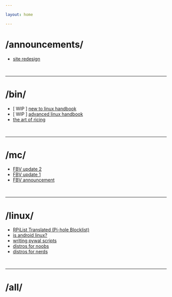 ```yaml
---

layout: home

---
```


# /announcements/

 - <a href="/site/2023/04/13/site-redesign">site redesign<a>

<br>

 ---

# /bin/

 - [ WIP ] <a href="/linoobs-guide">new to linux handbook<a> 
 - [ WIP ] <a href="/linerds-guide">advanced linux handbook<a>
 - <a href="/art-of-ricing">the art of ricing<a>

<br>

---

# /mc/
 - <a href="/minecraft/2023/05/03/FBV-update2">FBV update 2<a>
 - <a href="/minecraft/2023/05/01/FBV-update1">FBV update 1<a>
 - <a href="/minecraft/2023/04/19/FBV">FBV announcement<a>

<br>

---

# /linux/

 - <a href="/linux/guide/2023/08/28/RPiList">RPiList Translated (Pi-hole Blocklist)<a>
 - <a href="/linux/2023/04/19/is-android-linux">is android linux?<a>
 - <a href="/linux/guide/2023/04/05/writing_pywal_scripts">writing pywal scripts<a>
 - <a href="/linux/list/2023/03/07/distros-for-noobs.html">distros for noobs<a>
 - <a href="/linux/list/2023/03/03/distros-for-nerds">distros for nerds<a>

<br>

---

# /all/